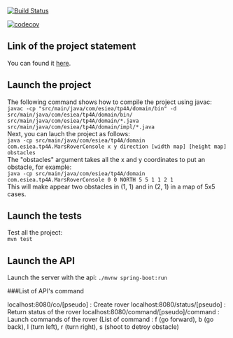 [![Build Status](https://travis-ci.com/Skylabe/TP1-TeamBGs.svg?branch=master)](https://travis-ci.com/Skylabe/TP1-TeamBGs)



[![codecov](https://codecov.io/gh/Skylabe/TP1-TeamBGs/branch/master/graph/badge.svg)](https://codecov.io/gh/Skylabe/TP1-TeamBGs)


## Link of the project statement
You can found it [here](https://github.com/ledoyen/tp-java/blob/master/projet/4A_2020/TP.md).

## Launch the project
The following command shows how to compile the project using javac:  
```javac -cp "src/main/java/com/esiea/tp4A/domain/bin" -d src/main/java/com/esiea/tp4A/domain/bin/ src/main/java/com/esiea/tp4A/domain/*.java src/main/java/com/esiea/tp4A/domain/impl/*.java```  
Next, you can lauch the project as follows:  
```java -cp src/main/java/com/esiea/tp4A/domain com.esiea.tp4A.MarsRoverConsole x y direction [width map] [height map] obstacles```  
The "obstacles" argument takes all the x and y coordinates to put an obstacle, for example:  
```java -cp src/main/java/com/esiea/tp4A/domain com.esiea.tp4A.MarsRoverConsole 0 0 NORTH 5 5 1 1 2 1```  
This will make appear two obstacles in (1, 1) and in (2, 1) in a map of 5x5 cases.

## Launch the tests
Test all the project:  
```mvn test```

## Launch the API
Launch the server with the api:
```./mvnw spring-boot:run```

###List of API's command

localhost:8080/co/[pseudo] : Create rover
localhost:8080/status/[pseudo] : Return status of the rover
localhost:8080/command/[pseudo]/command : Launch commands of the rover
(List of command : f (go forward), b (go back), l (turn left), r (turn right), s (shoot to detroy obstacle)
